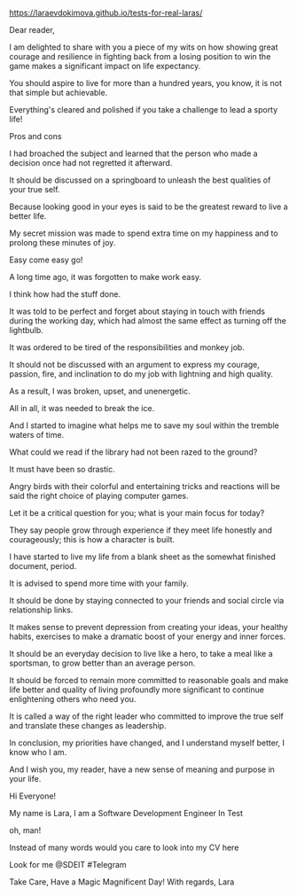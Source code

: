 https://laraevdokimova.github.io/tests-for-real-laras/

Dear reader,  

I am delighted to share with you a piece of my wits on how showing great courage and resilience in fighting back from a losing position to win the game makes a significant impact on life expectancy.  

You should aspire to live for more than a hundred years, you know, it is not that simple but achievable.  

Everything's cleared and polished if you take a challenge to lead a sporty life!  


Pros and cons  

I had broached the subject and learned that the person who made a decision once had not regretted it afterward.  

It should be discussed on a springboard to unleash the best qualities of your true self.  

Because looking good in your eyes is said to be the greatest reward to live a better life.  

My secret mission was made to spend extra time on my happiness and to prolong these minutes of joy.  

Easy come easy go!  

A long time ago, it was forgotten to make work easy. 

I think how had the stuff done.  

It was told to be perfect and forget about staying in touch with friends during the working day, which had almost the same effect as turning off the lightbulb.  

It was ordered to be tired of the responsibilities and monkey job.  

It should not be discussed with an argument to express my courage, passion, fire, and inclination to do my job with lightning and high quality.  

As a result, I was broken, upset, and unenergetic.  

All in all, it was needed to break the ice.  

And I started to imagine what helps me to save my soul within the tremble waters of time.  

What could we read if the library had not been razed to the ground?  

It must have been so drastic.  

Angry birds with their colorful and entertaining tricks and reactions will be said the right choice of playing computer games.  

Let it be a critical question for you; what is your main focus for today?  

They say people grow through experience if they meet life honestly and courageously; this is how a character is built.  

I have started to live my life from a blank sheet as the somewhat finished document, period.  

It is advised to spend more time with your family.  

It should be done by staying connected to your friends and social circle via relationship links.  

It makes sense to prevent depression from creating your ideas, your healthy habits, exercises to make a dramatic boost of your energy and inner forces.  

It should be an everyday decision to live like a hero, to take a meal like a sportsman, to grow better than an average person.  

It should be forced to remain more committed to reasonable goals and make life better and quality of living profoundly more significant to continue enlightening others who need you.  

It is called a way of the right leader who committed to improve the true self and translate these changes as leadership.  

 
In conclusion, my priorities have changed, and I understand myself better, I know who I am.  

And I wish you, my reader, have a new sense of meaning and purpose in your life.  

Hi Everyone!

My name is Lara, 
I am a Software Development Engineer In Test 

oh, man! 

Instead of many words would you care to look into my CV here 

Look for me @SDEIT #Telegram 

Take Care, 
Have a Magic Magnificent Day!
With regards, Lara
